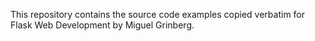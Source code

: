This repository contains the source code examples copied verbatim for Flask Web Development by Miguel Grinberg.